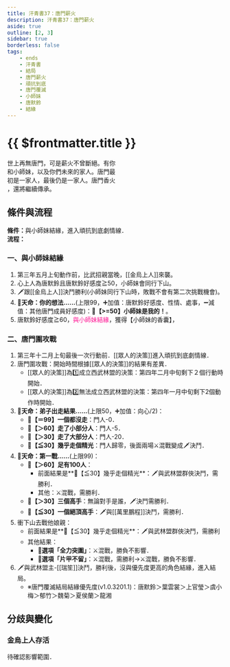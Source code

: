 ```yaml
---
title: 汗青書37：唐門薪火
description: 汗青書37：唐門薪火
aside: true
outline: [2, 3]
sidebar: true
borderless: false
tags:
    - ends
    - 汗青書
    - 結局
    - 唐門薪火
    - 頑抗到底
    - 唐門覆滅
    - 小師妹
    - 唐默鈴
    - 結緣
---
```


# {{ $frontmatter.title }}

<EndBackground no=37 title="唐門薪火">
世上再無唐門，可是薪火不曾斷絕。有你<br>
和小師妹，以及你們未來的家人。唐門最<br>
初是一家人，最後仍是一家人。唐門香火<br>
，還將繼續傳承。
</EndBackground>

## 條件與流程
<strong>條件：</strong>與<Girl0Icon>小師妹</Girl0Icon>結緣，進入頑抗到底劇情線．<br>
**流程：**<br>

### 一、與小師妹結緣
1. 第三年五月上旬動作前，比武招親當晚，[[金烏上人]]來襲。
2. 心上人為<Girl0Icon>唐默鈴</Girl0Icon>且<Girl0Icon>唐默鈴</Girl0Icon>好感度≧50，<Girl0Icon>小師妹</Girl0Icon>會同行下山。
3. 🗡️跟[[金烏上人]]決鬥勝利(<Girl0Icon>小師妹</Girl0Icon>同行下山時，敗戰不會有第二次挑戰機會)。
4. **🎲天命：你的想法......**(上限99，➕加值：<Girl0Icon>唐默鈴</Girl0Icon>好感度、性情、處事，➖減值：其他唐門成員好感度)：**🧾【>=50】小師妹是我的！**。
5. <Girl0Icon>唐默鈴</Girl0Icon>好感度≧60，<span style='color: #FF1493;'>與<Girl0Icon>小師妹</Girl0Icon>結緣</span>，獲得【小師妹的香囊】，

### 二、唐門圍攻戰
1. 第三年十二月上旬最後一次行動前．[[眾人的決策]]進入頑抗到底劇情線．
2. 唐門圍攻戰：開始時間根據[[眾人的決策]]的結果有差異．
   + [[眾人的決策]]為1️⃣成立西武林盟的決策：第四年二月中旬剩下２個行動時開始．
   + [[眾人的決策]]為2️⃣無法成立西武林盟的決策：第四年一月中旬剩下2個動作時開始．
3. **🎲天命：弟子出走結果......**(上限50，➕加值：向心/2)：
   + **🧾【＝99】一個都沒走**：門人-0．
   + **🧾【＞60】走了小部分人**：門人-5．
   + **🧾【＞30】走了大部分人**：門人-20．
   + **🧾【≦30】幾乎走個精光**：門人歸零，後面兩場⚔️混戰變成🗡️決鬥．
4. **🎲天命：第一戰......**(上限99)：
   + **🧾【＞60】足有100人**：
     + 前面結果是**🧾【≦30】幾乎走個精光**：🗡️與武林盟群俠決鬥，需勝利．
     + 其他：⚔️混戰，需勝利．
   + **🧾【＞30】三個高手**：無論對手是誰，🗡️決鬥需勝利．
   + **🧾【≦30】一個絕頂高手**：🗡️與[[萬里鵬程]]決鬥，需勝利．
5. 衝下山去戰他娘親：
   + 前面結果是**🧾【≦30】幾乎走個精光**：🗡️與武林盟群俠決鬥，需勝利
   + 其他結果：
     + **📖選項「全力突圍」**：⚔️混戰，勝負不影響．
     + **📖選項「片甲不留」**：⚔️混戰，需勝利→⚔️混戰，勝負不影響．
6. 🗡️與武林盟主-[[瑞笙]]決鬥，勝利後，沒與優先度更高的角色結緣，進入結局。
   + ※唐門覆滅結局結緣優先度(v1.0.3201.1)：<Girl0Icon>唐默鈴</Girl0Icon>＞<Girl2Icon>葉雲裳</Girl2Icon>＞<Girl4Icon>上官瑩</Girl4Icon>＞<Girl3Icon>虞小梅</Girl3Icon>＞<Girl6Icon>郁竹</Girl6Icon>＞<Girl7Icon>魏菊</Girl7Icon>＞<Girl5Icon>夏侯蘭</Girl5Icon>＞<Girl8Icon>龍湘</Girl8Icon>

## 分歧與變化

### 金烏上人存活
待確認影響範圍．

